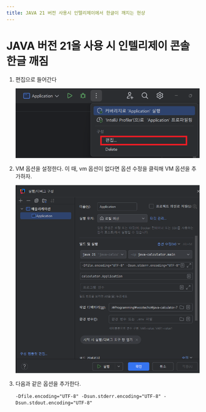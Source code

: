 ```yaml
---
title: JAVA 21 버전 사용시 인텔리제이에서 한글이 깨지는 현상
---
```


# JAVA 버전 21을 사용 시 인텔리제이 콘솔 한글 깨짐
1. 편집으로 들어간다

    ![편집](/assets/images/java/IDE편집창열기.png)


2. VM 옵션을 설정한다. 이 때, vm 옵션이 없다면 옵션 수정을 클릭해 VM 옵션을 추가하자.

    ![alt text](/assets/images/java/IDE_실행_디버그_구성창.png)

3. 다음과 같은 옵션을 추가한다.
    
    `-Dfile.encoding="UTF-8" -Dsun.stderr.encoding="UTF-8" -Dsun.stdout.encoding="UTF-8"`
